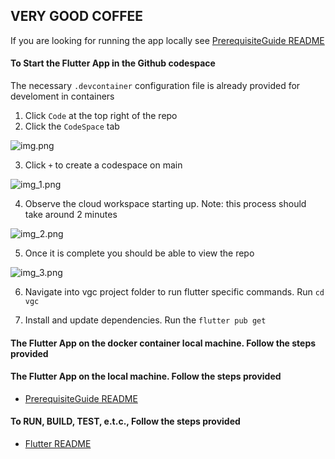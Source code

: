 ## VERY GOOD COFFEE

If you are looking for running the app locally see [PrerequisiteGuide README](./PrerequisiteGuide.md)

#### To Start the Flutter App in the Github codespace

The necessary `.devcontainer` configuration file is already provided for develoment in containers

1. Click `Code` at the top right of the repo
2. Click the `CodeSpace` tab

![img.png](img.png)

3. Click `+` to create a codespace on main

![img_1.png](img_1.png)

4. Observe the cloud workspace starting up. Note: this process should take around 2 minutes

![img_2.png](img_2.png)

5. Once it is complete you should be able to view the repo

![img_3.png](img_3.png)

6. Navigate into vgc project folder to run flutter specific commands. Run `cd vgc`

7. Install and update dependencies. Run the `flutter pub get`


#### The Flutter App on the docker container local machine. Follow the steps provided


#### The Flutter App on the local machine. Follow the steps provided

- [PrerequisiteGuide README](./PrerequisiteGuide.md)

#### To RUN, BUILD, TEST, e.t.c., Follow the steps provided

- [Flutter README](./vgc/README.md)
